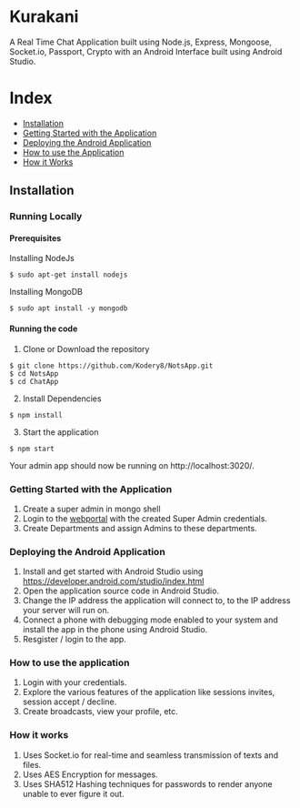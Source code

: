 # Kurakani
A Real Time Chat Application built using Node.js, Express, Mongoose, Socket.io, Passport, Crypto with an Android Interface built using Android Studio.

# Index
+ [Installation](#installation)
+ [Getting Started with the Application](#getting_started_with_the_application)
+ [Deploying the Android Application](#deploying_the_android_application)
+ [How to use the Application](#how_to_use_the_application)
+ [How it Works](#how_it_works)

## Installation <a name="installation"></a>
### Running Locally
#### Prerequisites 
Installing NodeJs
```
$ sudo apt-get install nodejs
```
Installing MongoDB
```
$ sudo apt install -y mongodb
```
#### Running the code
1. Clone or Download the repository
```
$ git clone https://github.com/Kodery8/NotsApp.git
$ cd NotsApp
$ cd ChatApp
```
2. Install Dependencies
```
$ npm install
```
3. Start the application
```
$ npm start
```
Your admin app should now be running on http://localhost:3020/.

### Getting Started with the Application <a name="getting_started_with_the_application"></a>
1. Create a super admin in mongo shell
2. Login to the [webportal](http://localhost:3020) with the created Super Admin credentials.
3. Create Departments and assign Admins to these departments.

### Deploying the Android Application <a name="deploying_the_android_application"></a>
1. Install and get started with Android Studio using https://developer.android.com/studio/index.html
2. Open the application source code in Android Studio.
3. Change the IP address the application will connect to, to the IP address your server will run on.
4. Connect a phone with debugging mode enabled to your system and install the app in the phone using Android Studio.
5. Resgister / login to the app.

### How to use the application <a name="how_to_use_the_application"></a>
1. Login with your credentials.
2. Explore the various features of the application like sessions invites, session accept / decline.
3. Create broadcasts, view your profile, etc.

### How it works <a name="how_it_works"></a>
1. Uses Socket.io for real-time and seamless transmission of texts and files.
2. Uses AES Encryption for messages.
3. Uses SHA512 Hashing techniques for passwords to render anyone unable to ever figure it out.
